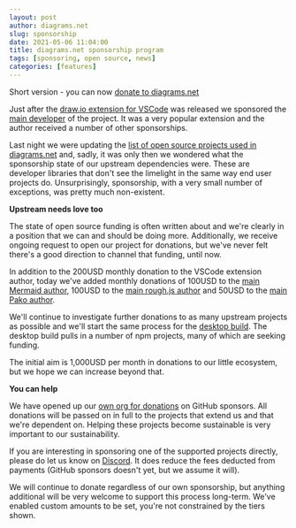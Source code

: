 ```yaml
---
layout: post
author: diagrams.net
slug: sponsorship
date: 2021-05-06 11:04:00
title: diagrams.net sponsorship program
tags: [sponsoring, open source, news]
categories: [features]
---
```


Short version - you can now [donate to diagrams.net](https://github.com/sponsors/jgraph)

Just after the [draw.io extension for VSCode](https://github.com/hediet/vscode-drawio) was released we sponsored the [main developer](https://github.com/hediet) of the project. It was a very popular extension and the author received a number of other sponsorships.

Last night we were updating the [list of open source projects used in diagrams.net](https://github.com/jgraph/security-privacy-legal/tree/dev/OpenSource) and, sadly, it was only then we wondered what the sponsorship state of our upstream dependencies were. These are developer libraries that don't see the limelight in the same way end user projects do. Unsurprisingly, sponsorship, with a very small number of exceptions, was pretty much non-existent.

**Upstream needs love too**

The state of open source funding is often written about and we're clearly in a position that we can and should be doing more. Additionally, we receive ongoing request to open our project for donations, but we've never felt there's a good direction to channel that funding, until now.

In addition to the 200USD monthly donation to the VSCode extension author, today we've added monthly donations of 100USD to the [main Mermaid author](https://github.com/sponsors/knsv), 100USD to the [main rough.js author](https://github.com/sponsors/pshihn) and 50USD to the [main Pako author](https://opencollective.com/puzrin).

We'll continue to investigate further donations to as many upstream projects as possible and we'll start the same process for the [desktop build](https://github.com/jgraph/drawio-desktop). The desktop build pulls in a number of npm projects, many of which are seeking funding.

The initial aim is 1,000USD per month in donations to our little ecosystem, but we hope we can increase beyond that.

**You can help**

We have opened up our [own org for donations](https://github.com/sponsors/jgraph) on GitHub sponsors. All donations will be passed on in full to the projects that extend us and that we're dependent on. Helping these projects become sustainable is very important to our sustainability.

If you are interesting in sponsoring one of the supported projects directly, please do let us know on [Discord](https://discord.gg/7532ynTeuv). It does reduce the fees deducted from payments (GitHub sponsors doesn't yet, but we assume it will).

We will continue to donate regardless of our own sponsorship, but anything additional will be very welcome to support this process long-term. We've enabled custom amounts to be set, you're not constrained by the tiers shown.